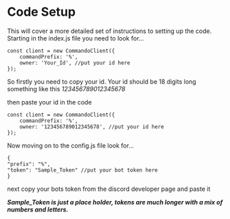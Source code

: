# Code Setup

This will cover a more detailed set of instructions to setting up the code. Starting in the index.js file you need to look for...

```
const client = new CommandoClient({
	commandPrefix: '%',
	owner: 'Your_Id', //put your id here
});
```

So firstly you need to copy your id. Your id should be 18 digits long something like this *123456789012345678*

then paste your id in the code

```
const client = new CommandoClient({
	commandPrefix: '%',
	owner: '123456789012345678', //put your id here
});
```

Now moving on to the config.js file look for...

```
{
"prefix": "%",
"token": "Sample_Token" //put your bot token here
}
```
next copy your bots token from the discord developer page and paste it


***Sample_Token is just a place holder, tokens are much longer with a mix of numbers and letters.***
